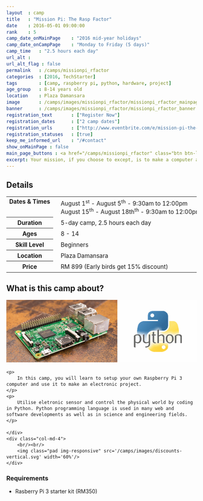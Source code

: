 ```yaml
---
layout	: camp
title 	: "Mission Pi: The Rasp Factor"
date  	: 2016-05-01 09:00:00
rank    : 5
camp_date_onMainPage 	: "2016 mid-year holidays" 
camp_date_onCampPage 	: "Monday to Friday (5 days)"
camp_time	: "2.5 hours each day"
url_alt : 
url_alt_flag : false
permalink   : /camps/missionpi_rfactor
categories  : [2016, TechStarter]
tags    	: [camp, raspberry pi, python, hardware, project]
age_group 	: 8-14 years old
location	: Plaza Damansara
image		: /camps/images/missionpi_rfactor/missionpi_rfactor_mainpage.png
banner		: /camps/images/missionpi_rfactor/missionpi_rfactor_banner.png
registration_text       : ["Register Now"]
registration_dates	    : ["2 camp dates"]
registration_urls	    : ["http://www.eventbrite.com/e/mission-pi-the-rasp-factor-tickets-25115707758"]
registration_statuses	: [true]
keep_me_informed_url	: "/#contact"
show_onMainPage : false
main_page_buttons : <a href="/camps/missionpi_rfactor" class="btn btn-lg pad-c btn-primary-pale">5-day Camp</a>
excerpt: Your mission, if you choose to except, is to make a computer and make a hardware project
---
```


<div class="row">
    <div class="col-md-8">

<h2>Details</h2>
<table style="white-space: nowrap; font-size:110%">
    <col width="13%">
    <col width="3%">
    <col width="84%">
    <tr>
		<th style="vertical-align: top;">Dates & Times</th>
        <td/>
		<td style='padding:5px 10px 5px 5px'>
            August 1<sup>st</sup> - August 5<sup>th</sup> - 9:30am to 12:00pm<br>
            August 15<sup>th</sup> - August 18th<sup>th</sup> - 9:30am to 12:00pm
        </td>
	</tr>
    <tr>
		<th>Duration</th>
        <td/>
		<td style='padding:5px 10px 5px 5px'>5-day camp, 2.5 hours each day</td>
	</tr>
	<tr>
		<th>Ages</th>
        <td/>
		<td style='padding:5px 10px 5px 5px'>8 - 14</td>
	</tr>	
	<tr>
		<th>Skill Level</th>
        <td/>
		<td style='padding:5px 10px 5px 5px'>Beginners</td>
	</tr>
    <tr>
		<th>Location</th>
        <td/>
		<td style='padding:5px 10px 5px 5px'>Plaza Damansara</td>
	</tr>
    <tr>
		<th>Price</th>
        <td/>
		<td style='padding:5px 10px 5px 5px'>RM 899 (Early birds get 15% discount)</td>
	</tr>
</table>

<h2>What is this camp about?</h2>
    <img class="pad img-responsive" src='/camps/images/missionpi_rfactor/missionpi_rfactor.png' />
    
    <p>
        In this camp, you will learn to setup your own Raspberry Pi 3 computer and use it to make an electronic project.
    </p>
    <p>
        Utilise eletronic sensor and control the physical world by coding in Python. Python programming language is used in many web and software developments as well as in science and engineering fields.
    </p>
    
    </div>
    <div class="col-md-4">
        <br/><br/>
        <img class="pad img-responsive" src='/camps/images/discounts-vertical.svg' width='60%'/>
    </div>
</div>

<h3>Requirements</h3>
<ul>
<li>Rasberry Pi 3 starter kit (RM350)</li>
</ul>
